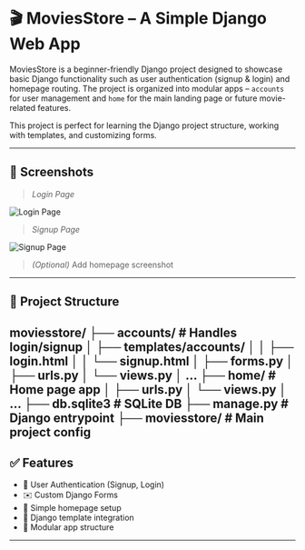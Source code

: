 # 🎬 MoviesStore – A Simple Django Web App

MoviesStore is a beginner-friendly Django project designed to showcase basic Django functionality such as user authentication (signup & login) and homepage routing.
The project is organized into modular apps – `accounts` for user management and `home` for the main landing page or future movie-related features.

This project is perfect for learning the Django project structure, working with templates, and customizing forms.

---

## 📸 Screenshots

> *Login Page*

![Login Page](screenshots/login.png)

> *Signup Page*

![Signup Page](screenshots/signup.png)

> *(Optional)* Add homepage screenshot

---

## 📁 Project Structure
moviesstore/
├── accounts/ # Handles login/signup
│ ├── templates/accounts/
│ │ ├── login.html
│ │ └── signup.html
│ ├── forms.py
│ ├── urls.py
│ └── views.py
│ ...
├── home/ # Home page app
│ ├── urls.py
│ └── views.py
│ ...
├── db.sqlite3 # SQLite DB
├── manage.py # Django entrypoint
├── moviesstore/ # Main project config
---

## ✅ Features

- 🔐 User Authentication (Signup, Login)
- ✉️ Custom Django Forms
- 🏡 Simple homepage setup
- 🧱 Django template integration
- 🎯 Modular app structure

---


